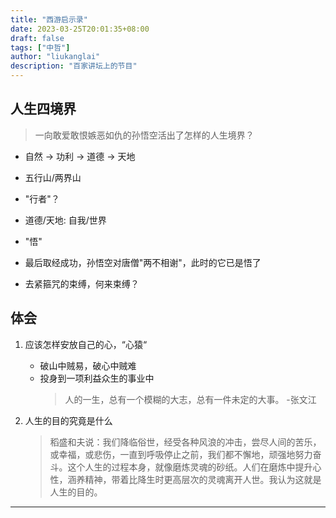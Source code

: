 ```yaml
---
title: "西游启示录"
date: 2023-03-25T20:01:35+08:00
draft: false
tags: ["中哲"]
author: "liukanglai"
description: "百家讲坛上的节目"
---
```


## 人生四境界

> 一向敢爱敢恨嫉恶如仇的孙悟空活出了怎样的人生境界？

- 自然 -> 功利 -> 道德 -> 天地

- 五行山/两界山
- "行者"？

- 道德/天地: 自我/世界
- "悟"
- 最后取经成功，孙悟空对唐僧"两不相谢"，此时的它已是悟了
- 去紧箍咒的束缚，何来束缚？

## 体会

1. 应该怎样安放自己的心，“心猿“

   - 破山中贼易，破心中贼难
   - 投身到一项利益众生的事业中
     > 人的一生，总有一个模糊的大志，总有一件未定的大事。 -张文江

2. 人生的目的究竟是什么
   > 稻盛和夫说：我们降临俗世，经受各种风浪的冲击，尝尽人间的苦乐，或幸福，或悲伤，一直到呼吸停止之前，我们都不懈地，顽强地努力奋斗。这个人生的过程本身，就像磨炼灵魂的砂纸。人们在磨炼中提升心性，涵养精神，带着比降生时更高层次的灵魂离开人世。我认为这就是人生的目的。

---
